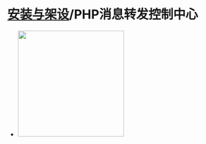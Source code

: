 # [安装与架设](../)/PHP消息转发控制中心
- <img src="https://wx2.sinaimg.cn/large/8ddab624ly1fwzu4lofwbg203o03kwjm.gif" width="240"/>